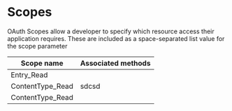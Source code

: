 # Scopes


OAuth Scopes allow a developer to specify which resource access their application requires. These are included as a space-separated list value for the scope parameter


|Scope name|Associated methods|
|-|-|
|Entry_Read|<br />|
|ContentType_Read|sdcsd|
|ContentType_Read||